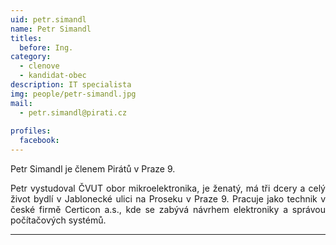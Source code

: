 ```yaml
---
uid: petr.simandl
name: Petr Simandl
titles:
  before: Ing.
category:
  - clenove
  - kandidat-obec
description: IT specialista
img: people/petr-simandl.jpg
mail:
  - petr.simandl@pirati.cz
 
profiles:
  facebook: 
---
```

<p style='text-align: justify;'>Petr Simandl je členem Pirátů v Praze 9.</p>

<p style='text-align: justify;'>Petr vystudoval ČVUT obor mikroelektronika, je ženatý, má tři dcery a celý život bydlí v Jablonecké ulici na Proseku v Praze 9. Pracuje jako technik v české firmě Certicon a.s., kde se zabývá návrhem elektroniky a správou počítačových systémů.</p>

---
